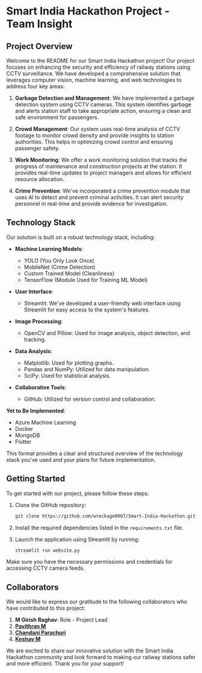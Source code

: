 # Smart India Hackathon Project - Team Insight 

## Project Overview

Welcome to the README for our Smart India Hackathon project! Our project focuses on enhancing the security and efficiency of railway stations using CCTV surveillance. We have developed a comprehensive solution that leverages computer vision, machine learning, and web technologies to address four key areas:

1. **Garbage Detection and Management**: We have implemented a garbage detection system using CCTV cameras. This system identifies garbage and alerts station staff to take appropriate action, ensuring a clean and safe environment for passengers.

2. **Crowd Management**: Our system uses real-time analysis of CCTV footage to monitor crowd density and provide insights to station authorities. This helps in optimizing crowd control and ensuring passenger safety.

3. **Work Monitoring**: We offer a work monitoring solution that tracks the progress of maintenance and construction projects at the station. It provides real-time updates to project managers and allows for efficient resource allocation.

4. **Crime Prevention**: We've incorporated a crime prevention module that uses AI to detect and prevent criminal activities. It can alert security personnel in real-time and provide evidence for investigation.


## Technology Stack

Our solution is built on a robust technology stack, including:

- **Machine Learning Models**:
  - YOLO (You Only Look Once)
  - MobileNet (Crime Detection)
  - Custom Trained Model (Cleanliness)
  - TensorFlow (Module Used for Training ML Model)

- **User Interface**:
  - Streamlit: We've developed a user-friendly web interface using Streamlit for easy access to the system's features.

- **Image Processing**:
  - OpenCV and Pillow: Used for image analysis, object detection, and tracking.

- **Data Analysis**:
  - Matplotlib: Used for plotting graphs.
  - Pandas and NumPy: Utilized for data manipulation.
  - SciPy: Used for statistical analysis.

- **Collaborative Tools**:
  - GitHub: Utilized for version control and collaboration.

**Yet to Be Implemented**:

- Azure Machine Learning
- Docker
- MongoDB
- Flutter

This format provides a clear and structured overview of the technology stack you've used and your plans for future implementation.

## Getting Started

To get started with our project, please follow these steps:

1. Clone the GitHub repository:
   
   ```bash
   git clone https://github.com/wreckage0907/Smart-India-Hackathon.git
   ```

2. Install the required dependencies listed in the `requirements.txt` file.

3. Launch the application using Streamlit by running:

   ```bash
   streamlit run website.py
   ```

Make sure you have the necessary permissions and credentials for accessing CCTV camera feeds.

## Collaborators

We would like to express our gratitude to the following collaborators who have contributed to this project:

1. **M Girish Raghav**: Role - Project Lead
2. [**Pavithran M**](https://github.com/atPavithran)
3. [**Chandani Parachuri**](https://github.com/Chandani122)
4. [**Keshav M**](https://github.com/WhiteDevil0812)



We are excited to share our innovative solution with the Smart India Hackathon community and look forward to making our railway stations safer and more efficient. Thank you for your support!
